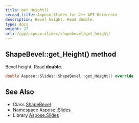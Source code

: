 ```yaml
---
title: get_Height()
second_title: Aspose.Slides for C++ API Reference
description: Bevel height. Read double.
type: docs
weight: 27
url: /cpp/aspose.slides/shapebevel/get_height/
---
```

## ShapeBevel::get_Height() method


Bevel height. Read **double**.

```cpp
double Aspose::Slides::ShapeBevel::get_Height() override
```

## See Also

* Class [ShapeBevel](./)
* Namespace [Aspose::Slides](../)
* Library [Aspose.Slides](../../)